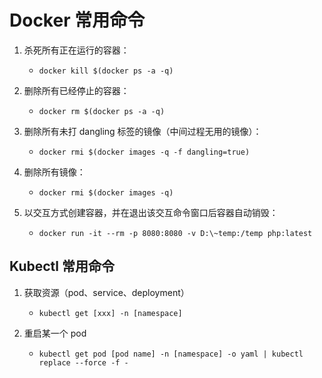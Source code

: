 # Docker 常用命令

1. 杀死所有正在运行的容器：
    - `docker kill $(docker ps -a -q)`

2. 删除所有已经停止的容器：
    - `docker rm $(docker ps -a -q)`

3. 删除所有未打 dangling 标签的镜像（中间过程无用的镜像）：
    - `docker rmi $(docker images -q -f dangling=true)`

4. 删除所有镜像：
    - `docker rmi $(docker images -q)`

5. 以交互方式创建容器，并在退出该交互命令窗口后容器自动销毁：
    - `docker run -it --rm -p 8080:8080 -v D:\~temp:/temp php:latest`

## Kubectl 常用命令

1. 获取资源（pod、service、deployment）
    - `kubectl get [xxx] -n [namespace]`

2. 重启某一个 pod
    - `kubectl get pod [pod name] -n [namespace] -o yaml | kubectl replace --force -f -`
